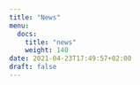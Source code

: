```yaml
---
title: "News"
menu:
  docs:
    title: "news"
    weight: 140
date: 2021-04-23T17:49:57+02:00
draft: false
---
```



